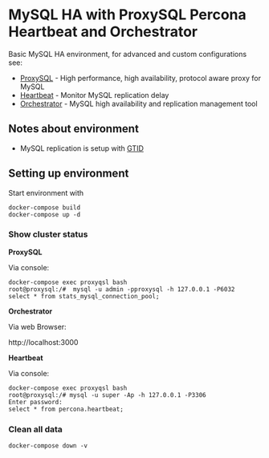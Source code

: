 # MySQL HA with ProxySQL Percona Heartbeat and Orchestrator

Basic MySQL HA environment, for advanced and custom configurations see:

* [ProxySQL](https://github.com/sysown/proxysql/wiki) - High performance, high availability, protocol aware proxy for MySQL
* [Heartbeat](https://www.percona.com/doc/percona-toolkit/LATEST/pt-heartbeat.html) - Monitor MySQL replication delay
* [Orchestrator](https://github.com/github/orchestrator/tree/master/docs) - MySQL high availability and replication management tool

## Notes about environment

* MySQL replication is setup with [GTID](https://dev.mysql.com/doc/refman/5.7/en/replication-gtids.html)

## Setting up environment

Start environment with

```
docker-compose build
docker-compose up -d
```

### Show cluster status

**ProxySQL**

Via console:

```
docker-compose exec proxyqsl bash
root@proxysql:/#  mysql -u admin -pproxysql -h 127.0.0.1 -P6032
select * from stats_mysql_connection_pool;
```

**Orchestrator**

Via web Browser:

http://localhost:3000

**Heartbeat**

Via console:

```
docker-compose exec proxyqsl bash
root@proxysql:/# mysql -u super -Ap -h 127.0.0.1 -P3306
Enter password:
select * from percona.heartbeat;
```
### Clean all data

```
docker-compose down -v
```
